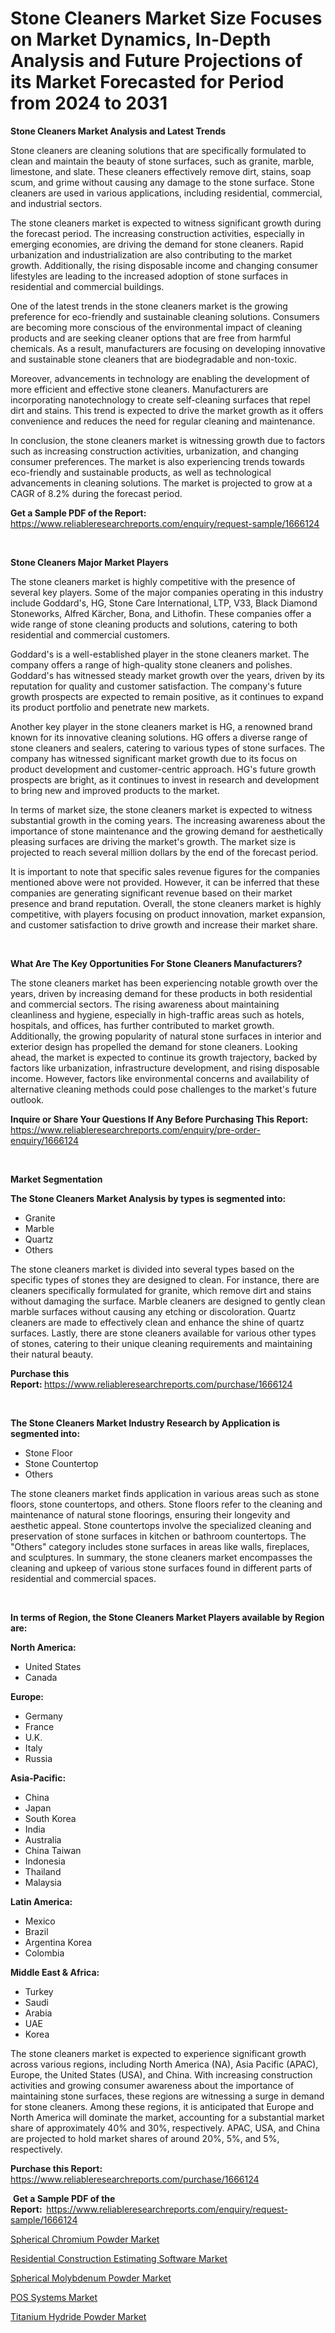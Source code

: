 <p><h1>Stone Cleaners Market Size Focuses on Market Dynamics, In-Depth Analysis and Future Projections of its Market Forecasted for Period from 2024 to 2031</h1></p><p><strong>Stone Cleaners Market Analysis and Latest Trends</strong></p>
<p><p>Stone cleaners are cleaning solutions that are specifically formulated to clean and maintain the beauty of stone surfaces, such as granite, marble, limestone, and slate. These cleaners effectively remove dirt, stains, soap scum, and grime without causing any damage to the stone surface. Stone cleaners are used in various applications, including residential, commercial, and industrial sectors.</p><p>The stone cleaners market is expected to witness significant growth during the forecast period. The increasing construction activities, especially in emerging economies, are driving the demand for stone cleaners. Rapid urbanization and industrialization are also contributing to the market growth. Additionally, the rising disposable income and changing consumer lifestyles are leading to the increased adoption of stone surfaces in residential and commercial buildings.</p><p>One of the latest trends in the stone cleaners market is the growing preference for eco-friendly and sustainable cleaning solutions. Consumers are becoming more conscious of the environmental impact of cleaning products and are seeking cleaner options that are free from harmful chemicals. As a result, manufacturers are focusing on developing innovative and sustainable stone cleaners that are biodegradable and non-toxic.</p><p>Moreover, advancements in technology are enabling the development of more efficient and effective stone cleaners. Manufacturers are incorporating nanotechnology to create self-cleaning surfaces that repel dirt and stains. This trend is expected to drive the market growth as it offers convenience and reduces the need for regular cleaning and maintenance.</p><p>In conclusion, the stone cleaners market is witnessing growth due to factors such as increasing construction activities, urbanization, and changing consumer preferences. The market is also experiencing trends towards eco-friendly and sustainable products, as well as technological advancements in cleaning solutions. The market is projected to grow at a CAGR of 8.2% during the forecast period.</p></p>
<p><strong>Get a Sample PDF of the Report:&nbsp;</strong> <a href="https://www.reliableresearchreports.com/enquiry/request-sample/1666124">https://www.reliableresearchreports.com/enquiry/request-sample/1666124</a></p>
<p>&nbsp;</p>
<p><strong>Stone Cleaners Major Market Players</strong></p>
<p><p>The stone cleaners market is highly competitive with the presence of several key players. Some of the major companies operating in this industry include Goddard's, HG, Stone Care International, LTP, V33, Black Diamond Stoneworks, Alfred Kärcher, Bona, and Lithofin. These companies offer a wide range of stone cleaning products and solutions, catering to both residential and commercial customers.</p><p>Goddard's is a well-established player in the stone cleaners market. The company offers a range of high-quality stone cleaners and polishes. Goddard's has witnessed steady market growth over the years, driven by its reputation for quality and customer satisfaction. The company's future growth prospects are expected to remain positive, as it continues to expand its product portfolio and penetrate new markets.</p><p>Another key player in the stone cleaners market is HG, a renowned brand known for its innovative cleaning solutions. HG offers a diverse range of stone cleaners and sealers, catering to various types of stone surfaces. The company has witnessed significant market growth due to its focus on product development and customer-centric approach. HG's future growth prospects are bright, as it continues to invest in research and development to bring new and improved products to the market.</p><p>In terms of market size, the stone cleaners market is expected to witness substantial growth in the coming years. The increasing awareness about the importance of stone maintenance and the growing demand for aesthetically pleasing surfaces are driving the market's growth. The market size is projected to reach several million dollars by the end of the forecast period.</p><p>It is important to note that specific sales revenue figures for the companies mentioned above were not provided. However, it can be inferred that these companies are generating significant revenue based on their market presence and brand reputation. Overall, the stone cleaners market is highly competitive, with players focusing on product innovation, market expansion, and customer satisfaction to drive growth and increase their market share.</p></p>
<p>&nbsp;</p>
<p><strong>What Are The Key Opportunities For Stone Cleaners Manufacturers?</strong></p>
<p><p>The stone cleaners market has been experiencing notable growth over the years, driven by increasing demand for these products in both residential and commercial sectors. The rising awareness about maintaining cleanliness and hygiene, especially in high-traffic areas such as hotels, hospitals, and offices, has further contributed to market growth. Additionally, the growing popularity of natural stone surfaces in interior and exterior design has propelled the demand for stone cleaners. Looking ahead, the market is expected to continue its growth trajectory, backed by factors like urbanization, infrastructure development, and rising disposable income. However, factors like environmental concerns and availability of alternative cleaning methods could pose challenges to the market's future outlook.</p></p>
<p><strong>Inquire or Share Your Questions If Any Before Purchasing This Report:</strong> <a href="https://www.reliableresearchreports.com/enquiry/pre-order-enquiry/1666124">https://www.reliableresearchreports.com/enquiry/pre-order-enquiry/1666124</a></p>
<p>&nbsp;</p>
<p><strong>Market Segmentation</strong></p>
<p><strong>The Stone Cleaners Market Analysis by types is segmented into:</strong></p>
<p><ul><li>Granite</li><li>Marble</li><li>Quartz</li><li>Others</li></ul></p>
<p><p>The stone cleaners market is divided into several types based on the specific types of stones they are designed to clean. For instance, there are cleaners specifically formulated for granite, which remove dirt and stains without damaging the surface. Marble cleaners are designed to gently clean marble surfaces without causing any etching or discoloration. Quartz cleaners are made to effectively clean and enhance the shine of quartz surfaces. Lastly, there are stone cleaners available for various other types of stones, catering to their unique cleaning requirements and maintaining their natural beauty.</p></p>
<p><strong>Purchase this Report:&nbsp;</strong><a href="https://www.reliableresearchreports.com/purchase/1666124">https://www.reliableresearchreports.com/purchase/1666124</a></p>
<p>&nbsp;</p>
<p><strong>The Stone Cleaners Market Industry Research by Application is segmented into:</strong></p>
<p><ul><li>Stone Floor</li><li>Stone Countertop</li><li>Others</li></ul></p>
<p><p>The stone cleaners market finds application in various areas such as stone floors, stone countertops, and others. Stone floors refer to the cleaning and maintenance of natural stone floorings, ensuring their longevity and aesthetic appeal. Stone countertops involve the specialized cleaning and preservation of stone surfaces in kitchen or bathroom countertops. The "Others" category includes stone surfaces in areas like walls, fireplaces, and sculptures. In summary, the stone cleaners market encompasses the cleaning and upkeep of various stone surfaces found in different parts of residential and commercial spaces.</p></p>
<p>&nbsp;</p>
<p><strong>In terms of Region, the Stone Cleaners Market Players available by Region are:</strong></p>
<p>
    <p> <strong> North America: </strong>
        <ul>
            <li>United States</li>
            <li>Canada</li>
        </ul>
        </p> 
    <p> <strong> Europe: </strong>
        <ul>
            <li>Germany</li>
            <li>France</li>
            <li>U.K.</li>
            <li>Italy</li>
            <li>Russia</li>
        </ul>
        </p> 
    <p> <strong> Asia-Pacific: </strong>
        <ul>
            <li>China</li>
            <li>Japan</li>
            <li>South Korea</li>
            <li>India</li>
            <li>Australia</li>
            <li>China Taiwan</li>
            <li>Indonesia</li>
            <li>Thailand</li>
            <li>Malaysia</li>
        </ul>
        </p> 
    <p> <strong> Latin America: </strong>
        <ul>
            <li>Mexico</li>
            <li>Brazil</li>
            <li>Argentina Korea</li>
            <li>Colombia</li>
        </ul>
        </p> 
    <p> <strong> Middle East & Africa: </strong>
        <ul>
            <li>Turkey</li>
            <li>Saudi</li>
            <li>Arabia</li>
            <li>UAE</li>
            <li>Korea</li>
        </ul>
    </p>
    </p>
<p><p>The stone cleaners market is expected to experience significant growth across various regions, including North America (NA), Asia Pacific (APAC), Europe, the United States (USA), and China. With increasing construction activities and growing consumer awareness about the importance of maintaining stone surfaces, these regions are witnessing a surge in demand for stone cleaners. Among these regions, it is anticipated that Europe and North America will dominate the market, accounting for a substantial market share of approximately 40% and 30%, respectively. APAC, USA, and China are projected to hold market shares of around 20%, 5%, and 5%, respectively.</p></p>
<p><strong>Purchase this Report: </strong><a href="https://www.reliableresearchreports.com/purchase/1666124">https://www.reliableresearchreports.com/purchase/1666124</a></p>
<p>&nbsp;<strong>Get a Sample PDF of the Report:&nbsp;&nbsp;</strong><a href="https://www.reliableresearchreports.com/enquiry/request-sample/1666124">https://www.reliableresearchreports.com/enquiry/request-sample/1666124</a></p>
<p><strong></strong></p>
<p><p><a href="https://www.linkedin.com/pulse/spherical-chromium-powder-market-research-report-provides-smbae?trackingId=SEd9RjTlQBO49Gdwj39%2FMA%3D%3D">Spherical Chromium Powder Market</a></p><p><a href="https://github.com/lababdou/Market-Research-Report-List-1/blob/main/residential-construction-estimating-software-market.md">Residential Construction Estimating Software Market</a></p><p><a href="https://www.linkedin.com/pulse/decoding-spherical-molybdenum-powder-market-deep-dive-latest-v5qhe?trackingId=AssU4LfzTzSHvGOj5uZMzg%3D%3D">Spherical Molybdenum Powder Market</a></p><p><a href="https://github.com/antony131rp/Market-Research-Report-List-1/blob/main/pos-systems-market.md">POS Systems Market</a></p><p><a href="https://www.linkedin.com/pulse/decoding-titanium-hydride-powder-market-deep-dive-latest-s9lhe?trackingId=019PPjNsR2ahMIQzR%2Blr5A%3D%3D">Titanium Hydride Powder Market</a></p></p>